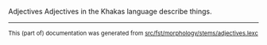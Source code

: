 Adjectives
Adjectives in the Khakas language describe things.

* * *

<small>This (part of) documentation was generated from [src/fst/morphology/stems/adjectives.lexc](https://github.com/giellalt/lang-kjh/blob/main/src/fst/morphology/stems/adjectives.lexc)</small>
